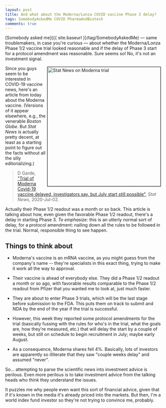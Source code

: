 ```yaml
---
layout: post
title: And what about the Moderna/Lonza COVID vaccine Phase 3 delay?
tags: SomebodyAskedMe COVID PharmaAndBiotech
comments: true
---
```


[Somebody asked me]({{ site.baseurl }}/tag/SomebodyAskedMe) &mdash; same troublemakers, in case you're curious &mdash; about
whether the Moderna/Lonza Phase 1/2 vaccine trial looked reasonable and if the delay of
Phase 3 start for a protocol amendment was reasonable.  Sure seems so!  No,
it's not an investment signal.  

<a href="{{ site.baseurl }}/images/2020-07-05-moderna-lonza-covid-vaccine-phase3-delay-statnews.png" target="_blank"><img src="{{ site.baseurl }}/images/2020-07-05-moderna-lonza-covid-vaccine-phase3-delay-statnews.png" width="364" height="384" alt="Stat News on Moderna trial" title="Stat News on Moderna trial" style="float: right; margin: 3px 3px 3px 3px; border: 1px solid #000000;"></a>
Since you guys seem to be interested in COVID-19 vaccine news, here's an article from
today about the Moderna vaccine.  (Versions of it appear elsewhere, e.g., the venerable
_Boston Globe_.  But _Stat News_ is actually pretty decent, at least as a starting point to
figure out the facts without all the silly editorializing.)

> D Garde, ["Trial of Moderna Covid-19 vaccine delayed, investigators say, but July start still possible"](https://www.statnews.com/2020/07/02/trial-of-moderna-covid-19-vaccine-delayed-investigators-say-but-july-start-still-possible/), _Stat News_, 2020-Jul-02.  

Actually their Phase 1/2 readout was a month or so back.  This article is talking about
how, even given the favorable Phase 1/2 readout, there's a delay in starting Phase 3.  _To
emphasize:_ this is an utterly normal sort of delay, for a protocol amendment: nailing down
all the rules to be followed in the trial.  Normal, responsible thing to see happen.  

## Things to think about  

* Moderna's vaccine is an mRNA vaccine, as you might guess from the company's name -- they're specialists in this exact thing, trying to make it work all the way to approval.  

* Their vaccine is ahead of everybody else.  They did a Phase 1/2 readout a month or so ago, with favorable results comparable to the Phase 1/2 readout from Pfizer that you wanted me to look at, just much faster.  

* They are about to enter Phase 3 trials, which will be the last stage before submission to the FDA.  This puts them on track to submit and NDA by the end of the year if the trial is successful.  

* However, this week they reported some protocol amendments for the trial (basically fussing with the rules for who's in the trial, what the goals are, how they're measured, etc.) that will delay the start by a couple of weeks, but still on schedule to begin recruitment in July; maybe early August.  

* As a consequence, Moderna shares fell 4%.  Basically, lots of investors are apparently so illiterate that they saw "couple weeks delay" and assumed "never".  

So... attempting to parse the scientific news into investment advice is perilous.  Even more perilous is to take investment advice from the talking heads who think they understand the issues.  

It puzzles me why people even want this sort of financial advice, given that if it's known in the media it's already priced into the markets.  But then, I'm a world index fund investor so they're not trying to convince me, probably.  
